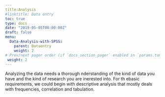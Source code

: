 ```yaml
---
title:Analysis
#linktitle: Data entry
toc: true
type: docs
date: "2019-05-05T00:00:00Z"
draft: false
menu:
  Data-Analysis-with-SPSS:
    parent: Dataentry
    weight: 2
# Prev/next pager order (if `docs_section_pager` enabled in `params.toml`)
 weight: 2
---
```


Analyzing the data needs a thorough nderstanding of the kind of data you have and the kind of research you are inerested into. For th ebasic requirements, we could begin with descriptive analysis that mostly deals with frequencies, correlation and tabulation.
